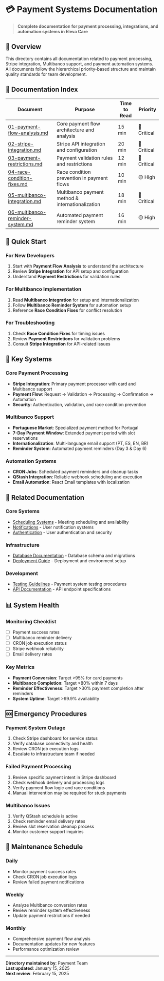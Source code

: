 # 💳 Payment Systems Documentation

> **Complete documentation for payment processing, integrations, and automation systems in Eleva Care**

## 🎯 Overview

This directory contains all documentation related to payment processing, Stripe integration, Multibanco support, and payment automation systems. All documents follow the hierarchical priority-based structure and maintain quality standards for team development.

## 📁 Documentation Index

| Document                                                               | Purpose                                          | Time to Read | Priority    |
| ---------------------------------------------------------------------- | ------------------------------------------------ | ------------ | ----------- |
| [01-payment-flow-analysis.md](./01-payment-flow-analysis.md)           | Core payment flow architecture and analysis      | 15 min       | 🔴 Critical |
| [02-stripe-integration.md](./02-stripe-integration.md)                 | Stripe API integration and configuration         | 20 min       | 🔴 Critical |
| [03-payment-restrictions.md](./03-payment-restrictions.md)             | Payment validation rules and restrictions        | 12 min       | 🔴 Critical |
| [04-race-condition-fixes.md](./04-race-condition-fixes.md)             | Race condition prevention in payment flows       | 10 min       | 🟡 High     |
| [05-multibanco-integration.md](./05-multibanco-integration.md)         | Multibanco payment method & internationalization | 18 min       | 🔴 Critical |
| [06-multibanco-reminder-system.md](./06-multibanco-reminder-system.md) | Automated payment reminder system                | 16 min       | 🟡 High     |

## 🚀 Quick Start

### For New Developers

1. Start with **Payment Flow Analysis** to understand the architecture
2. Review **Stripe Integration** for API setup and configuration
3. Understand **Payment Restrictions** for validation rules

### For Multibanco Implementation

1. Read **Multibanco Integration** for setup and internationalization
2. Follow **Multibanco Reminder System** for automation setup
3. Reference **Race Condition Fixes** for conflict resolution

### For Troubleshooting

1. Check **Race Condition Fixes** for timing issues
2. Review **Payment Restrictions** for validation problems
3. Consult **Stripe Integration** for API-related issues

## 🔧 Key Systems

### Core Payment Processing

- **Stripe Integration**: Primary payment processor with card and Multibanco support
- **Payment Flow**: Request → Validation → Processing → Confirmation → Automation
- **Security**: Authentication, validation, and race condition prevention

### Multibanco Support

- **Portuguese Market**: Specialized payment method for Portugal
- **7-Day Payment Window**: Extended payment period with slot reservations
- **Internationalization**: Multi-language email support (PT, ES, EN, BR)
- **Reminder System**: Automated payment reminders (Day 3 & Day 6)

### Automation Systems

- **CRON Jobs**: Scheduled payment reminders and cleanup tasks
- **QStash Integration**: Reliable webhook scheduling and execution
- **Email Automation**: React Email templates with localization

## 🔗 Related Documentation

### Core Systems

- [Scheduling Systems](../scheduling/) - Meeting scheduling and availability
- [Notifications](../notifications/) - User notification systems
- [Authentication](../authentication/) - User authentication and security

### Infrastructure

- [Database Documentation](../../03-infrastructure/) - Database schema and migrations
- [Deployment Guide](../../03-infrastructure/) - Deployment and environment setup

### Development

- [Testing Guidelines](../../04-development/) - Payment system testing procedures
- [API Documentation](../../04-development/) - API endpoint specifications

## 📊 System Health

### Monitoring Checklist

- [ ] Payment success rates
- [ ] Multibanco reminder delivery
- [ ] CRON job execution status
- [ ] Stripe webhook reliability
- [ ] Email delivery rates

### Key Metrics

- **Payment Conversion**: Target >95% for card payments
- **Multibanco Completion**: Target >80% within 7 days
- **Reminder Effectiveness**: Target >30% payment completion after reminders
- **System Uptime**: Target >99.9% availability

## 🆘 Emergency Procedures

### Payment System Outage

1. Check Stripe dashboard for service status
2. Verify database connectivity and health
3. Review CRON job execution logs
4. Escalate to infrastructure team if needed

### Failed Payment Processing

1. Review specific payment intent in Stripe dashboard
2. Check webhook delivery and processing logs
3. Verify payment flow logic and race conditions
4. Manual intervention may be required for stuck payments

### Multibanco Issues

1. Verify QStash schedule is active
2. Check reminder email delivery rates
3. Review slot reservation cleanup process
4. Monitor customer support inquiries

## 🔄 Maintenance Schedule

### Daily

- Monitor payment success rates
- Check CRON job execution logs
- Review failed payment notifications

### Weekly

- Analyze Multibanco conversion rates
- Review reminder system effectiveness
- Update payment restrictions if needed

### Monthly

- Comprehensive payment flow analysis
- Documentation updates for new features
- Performance optimization review

---

**Directory maintained by**: Payment Team  
**Last updated**: January 15, 2025  
**Next review**: February 15, 2025
